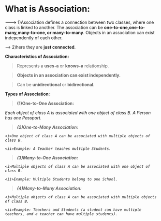 # **What is Association:**
---> 1)Association defines a connection between two classes, where one class is linked to another. The association can be **one-to-one,one-to-many,many-to-one, or many-to-many**. Objects in an association can exist independently of each other.

-->  2)here they are **just connected**.

**Characteristics of Association:**

>Represents a **uses-a** or **knows-a** relationship.

>**Objects in an association can exist independently**.

>Can be **unidirectional** or **bidirectional**.

**Types of Association:**


>**(1)One-to-One Association:**

   <i>Each object of class A is associated with one object of class B.
   <ii>A Person has one Passport.

>**(2)One-to-Many Association:**

    <i>One object of class A can be associated with multiple objects of class B.
    
    <ii>Example: A Teacher teaches multiple Students.
    
>**(3)Many-to-One Association:**

    <i>Multiple objects of class A can be associated with one object of class B.
    
    <ii>Example: Multiple Students belong to one School.
    
>**(4)Many-to-Many Association:**

    <i>Multiple objects of class A can be associated with multiple objects of class B.
    
    <ii>Example: Teachers and Students (a student can have multiple teachers, and a teacher can have multiple students).
